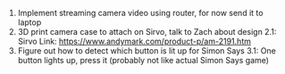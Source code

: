 1. Implement streaming camera video using router, for now send it to laptop
2. 3D print camera case to attach on Sirvo, talk to Zach about design
  2.1: Sirvo Link: https://www.andymark.com/product-p/am-2191.htm
3. Figure out how to detect which button is lit up for Simon Says
  3.1: One button lights up, press it (probably not like actual Simon Says game)
